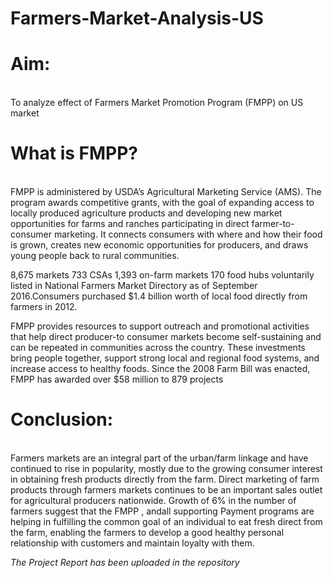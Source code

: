 # Farmers-Market-Analysis-US

<h1>Aim:</h1><br/>
To analyze effect of Farmers Market Promotion Program (FMPP) on US market

<h1>What is FMPP?</h1> <br/>
FMPP is administered by USDA’s Agricultural Marketing Service (AMS). The program awards competitive grants, with the goal of expanding access to locally produced agriculture products and developing new market opportunities for farms and ranches participating in direct farmer-to-consumer marketing. It connects consumers with where and how their food is grown, creates new economic opportunities for producers, and draws young people back to rural communities. 

8,675 markets 733 CSAs 1,393 on-farm markets 170 food hubs voluntarily listed in National Farmers Market Directory as of September 2016.Consumers purchased $1.4 billion worth of local food directly from farmers in 2012. 

FMPP provides resources to support outreach and promotional activities that help direct producer-to consumer markets become self-sustaining and can be repeated in communities across the country. These investments bring people together, support strong local and regional food systems, and increase access to healthy foods. Since the 2008 Farm Bill was enacted, FMPP has awarded over $58 million to 879 projects 



<h1>Conclusion:</h1><br/>
Farmers markets are an integral part of the urban/farm linkage and have continued to rise in popularity, mostly due to the growing consumer interest in obtaining fresh products directly from the farm. Direct marketing of farm products through farmers markets continues to be an important sales outlet for agricultural producers nationwide. Growth of 6% in the number of farmers suggest that the FMPP , andall supporting Payment programs are helping in fulfilling the common goal of an individual to eat fresh direct from the farm, enabling the farmers to develop a good healthy personal relationship with customers and maintain loyalty with them. 




<i><bold>The Project Report has been uploaded in the repository</bold><i>
